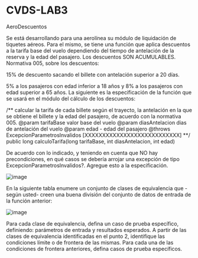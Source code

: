 # CVDS-LAB3
AeroDescuentos

Se está desarrollando para una aerolínea su módulo de liquidación de tiquetes aéreos. Para el mismo, se tiene una función que aplica descuentos a la tarifa base del vuelo dependiendo del tiempo de antelación de la reserva y la edad del pasajero. Los descuentos SON ACUMULABLES.
Normativa 005, sobre los descuentos:

15% de descuento sacando el billete con antelación superior a 20 días.

5% a los pasajeros con edad inferior a 18 años y 8% a los pasajeros con edad superior a 65 años.
La siguiente es la especificación de la función que se usará en el módulo del cálculo de los descuentos:

/**
calcular la tarifa de cada billete según el trayecto, la antelación en la que se obtiene el billete y la edad del pasajero, de acuerdo con la normativa 005.
@param tarifaBase valor base del vuelo
@param diasAntelacion dias de antelación del vuelo @param edad - edad del pasajero
@throws ExcepcionParametrosInvalidos [XXXXXXXXXXXXXXXXXXXXXXXXXXX]
**/
public long calculoTarifa(long tarifaBase, int diasAntelacion, int edad)


De acuerdo con lo indicado, y teniendo en cuenta que NO hay precondiciones, en qué casos se debería arrojar una excepción de tipo ExcepcionParametrosInvalidos?. Agregue esto a la especificación.
	
	
![image](https://user-images.githubusercontent.com/123691538/219264082-ca16ce81-9f6e-4ee0-a32a-c0c3dcfcead0.png)




En la siguiente tabla enumere un conjunto de clases de equivalencia que -según usted- creen una buena división del conjunto de datos de entrada de la función anterior:
























![image](https://user-images.githubusercontent.com/123691538/219264443-a32f239e-5ec2-478d-af9e-493d9d4066c7.png)
















Para cada clase de equivalencia, defina un caso de prueba específico, definiendo: parámetros de entrada y resultados esperados.
A partir de las clases de equivalencia identificadas en el punto 2, identifique las condiciones límite o de frontera de las mismas.
Para cada una de las condiciones de frontera anteriores, defina casos de prueba específicos.
